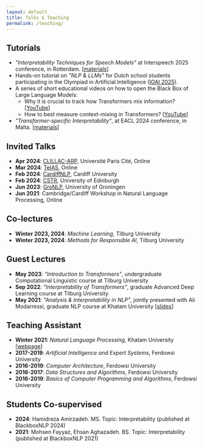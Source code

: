 ```yaml
---
layout: default
title: Talks & Teaching
permalink: /teaching/
---
```



## Tutorials
* _"Interpretability Techniques for Speech Models"_ at Interspeech 2025 conference, in Rotterdam. [[materials](https://interpretingdl.github.io/speech-interpretability-tutorial/interspeech2025/intro.html)]
* Hands-on tutorial on _"NLP & LLMs"_ for Dutch school students participating in the Olympiad in Artificial Intelligence ([IOAI 2025](https://ioai-official.org/)).
* A series of short educational videos on how to open the Black Box of Large Language Models:
    * Why it is crucial to track how Transformers mix information? [[YouTube](https://youtu.be/8Nj1xiV-hA0?si=mPvH9Pmt4HRvUyzF)]
    * How to best measure context-mixing in Transformers? [[YouTube](https://youtu.be/JPOBPY-ndfk?si=vQ2JdME8oo_6iFCU)]
* _"Transformer-specific Interpretability"_, at EACL 2024 conference, in Malta. [[materials](https://github.com/interpretingdl/eacl2024_transformer_interpretability_tutorial)]


## Invited Talks
* __Apr 2024__: [CLILLAC-ARP](https://clillac-arp.u-paris.fr/%C3%A9v%C3%A8nement/whisper/), Université Paris Cité, Online
* __Mar 2024__: [TeIAS](https://teias.institute/mohebbi-talk202403/), Online
* __Feb 2024__: [CardiffNLP](https://cardiffnlp.github.io/), Cardiff University
* __Feb 2024__: [CSTR](https://www.cstr.ed.ac.uk/), University of Edinburgh
* __Jun 2023__: [GroNLP](https://www.rug.nl/research/clcg/research/cl/), University of Groningen
* __Jun 2021__: Cambridge/Cardiff Workshop in Natural Language Processing, Online


## Co-lectures
* __Winter 2023, 2024__: _Machine Learning_, Tilburg University
* __Winter 2023, 2024__: _Methods for Responsible AI_, Tilburg University


## Guest Lectures
* __May 2023__: _"Introduction to Transformers"_, undergraduate Computational Linguistic course at Tilburg University
* __Sep 2022__: _"Interpretability of Transformers"_, graduate Advanced Deep Learning course at Tilburg University
* __May 2021__: _"Analysis & Interpretability in NLP"_, jointly presented with Ali Modarressi, graduate NLP course at Khatam University [[slides](https://drive.google.com/file/d/1cAzlIlbuVAFZXz3gaFGBTRZwjq-_V2lb/view?usp=sharing)\]


## Teaching Assistant
* __Winter 2021__: _Natural Language Processing_, Khatam University [[webpage](https://teias-courses.github.io/nlp99/)]
* __2017-2019__: _Artificial Intelligence and Expert Systems_, Ferdowsi University
* __2016-2019__: _Computer Architecture_, Ferdowsi University
* __2016-2017__: _Data Structures and Algorithms_, Ferdowsi University
* __2016-2019__: _Basics of Computer Programming and Algorithms_, Ferdowsi University

## Students Co-supervised
* __2024__: Hamidreza Amirzadeh. MS. Topic: Interpretability (published at BlackboxNLP 2024)
* __2021__: Mohsen Fayyaz, Ehsan Aghazadeh. BS. Topic: Interpretability (published at BlackboxNLP 2021)
